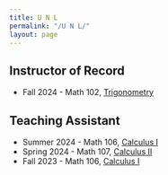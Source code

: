 ```yaml
---
title: U N L
permalink: "/U N L/"
layout: page
---
```


## Instructor of Record

- Fall 2024 - Math 102, [Trigonometry](https://catalog.unl.edu/undergraduate/courses/math/#:~:text=Trigonometry)

## Teaching Assistant

- Summer 2024 - Math 106, [Calculus I](https://catalog.unl.edu/undergraduate/courses/math/#:~:text=Calculus%20I)
- Spring 2024 - Math 107, [Calculus II](https://catalog.unl.edu/undergraduate/courses/math/#:~:text=Calculus%20II)
- Fall 2023 - Math 106, [Calculus I](https://catalog.unl.edu/undergraduate/courses/math/#:~:text=Calculus%20I)

